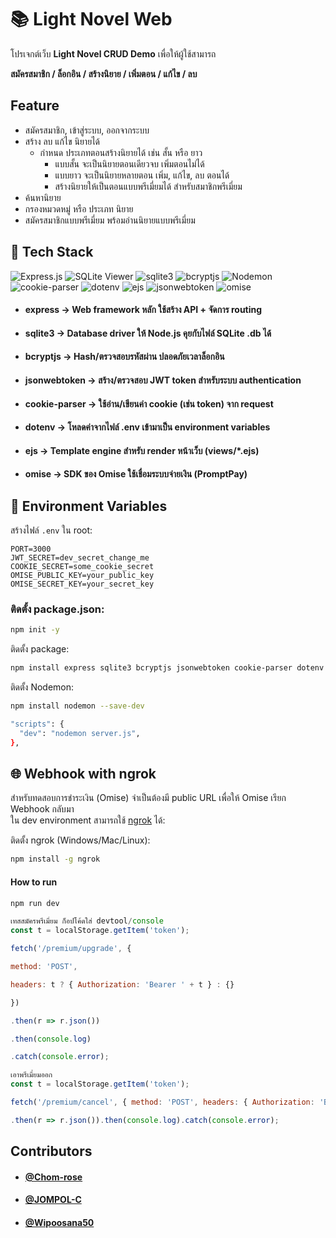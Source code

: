 # 📚 Light Novel Web

โปรเจกต์เว็บ **Light Novel CRUD Demo** เพื่อให้ผู้ใช้สามารถ 

**สมัครสมาชิก / ล็อกอิน / สร้างนิยาย / เพิ่มตอน / แก้ไข / ลบ**
  
## Feature
- สมัครสมาชิก, เข้าสู่ระบบ, ออกจากระบบ
- สร้าง ลบ แก้ไข นิยายได้
  - กําหนด ประเภทตอนสร้างนิยายได้ เช่น สั้น หรือ ยาว
    - แบบสั้น จะเป็นนิยายตอนเดียวจบ เพิ่มตอนไม่ได้
    - แบบยาว จะเป็นนิยายหลายตอน เพิ่ม, แก้ไข, ลบ ตอนได้
    - สร้างนิยายให้เป็นตอนแบบพรีเมี่ยมได้ สำหรับสมาชิกพรีเมี่ยม
- ค้นหานิยาย
- กรองหมวดหมู่ หรือ ประเภท นิยาย
- สมัครสมาชิกแบบพรีเมี่ยม พร้อมอ่านนิยายแบบพรีเมี่ยม


## 🚀 Tech Stack  

![Express.js](https://img.shields.io/badge/Express.js-9C9C9C?style=for-the-badge&logo=express&logoColor=white)
![SQLite Viewer](https://img.shields.io/badge/SQLite%20Viewer-003B57?style=for-the-badge&logo=sqlite&logoColor=white)
![sqlite3](https://img.shields.io/badge/sqlite3-003B57?style=for-the-badge&logo=sqlite&logoColor=white)
![bcryptjs](https://img.shields.io/badge/bcryptjs-F7DF1E?style=for-the-badge&logo=javascript&logoColor=black)
![Nodemon](https://img.shields.io/badge/Nodemon-76D04B?style=for-the-badge&logo=nodemon&logoColor=black)
![cookie-parser](https://img.shields.io/badge/cookie--parser-000000?style=for-the-badge&logo=node.js&logoColor=white)
![dotenv](https://img.shields.io/badge/dotenv-ECD53F?style=for-the-badge&logo=dotenv&logoColor=black)
![ejs](https://img.shields.io/badge/EJS-B4CA65?style=for-the-badge&logo=ejs&logoColor=black)
![jsonwebtoken](https://img.shields.io/badge/jsonwebtoken-000000?style=for-the-badge&logo=jsonwebtokens&logoColor=white)
![omise](https://img.shields.io/badge/Omise-1A6AFF?style=for-the-badge&logo=omise&logoColor=white)

- #### express → Web framework หลัก ใช้สร้าง API + จัดการ routing
- #### sqlite3 → Database driver ให้ Node.js คุยกับไฟล์ SQLite .db ได้
- #### bcryptjs → Hash/ตรวจสอบรหัสผ่าน ปลอดภัยเวลาล็อกอิน
- #### jsonwebtoken → สร้าง/ตรวจสอบ JWT token สำหรับระบบ authentication
- #### cookie-parser → ใช้อ่าน/เขียนค่า cookie (เช่น token) จาก request
- #### dotenv → โหลดค่าจากไฟล์ .env เข้ามาเป็น environment variables
- #### ejs → Template engine สำหรับ render หน้าเว็บ (views/*.ejs)
- #### omise → SDK ของ Omise ใช้เชื่อมระบบจ่ายเงิน (PromptPay)


## 🔑 Environment Variables

สร้างไฟล์ `.env` ใน root:

```env
PORT=3000
JWT_SECRET=dev_secret_change_me
COOKIE_SECRET=some_cookie_secret
OMISE_PUBLIC_KEY=your_public_key
OMISE_SECRET_KEY=your_secret_key
```


### ติดตั้ง package.json:

```bash
npm init -y
```

ติดตั้ง package:
```bash
npm install express sqlite3 bcryptjs jsonwebtoken cookie-parser dotenv ejs omise
```

ติดตั้ง Nodemon:
```bash
npm install nodemon --save-dev
```

```bash
"scripts": {
  "dev": "nodemon server.js",
},
```

## 🌐 Webhook with ngrok

สำหรับทดสอบการชำระเงิน (Omise) จำเป็นต้องมี public URL เพื่อให้ Omise เรียก Webhook กลับมา  
ใน dev environment สามารถใช้ [ngrok](https://ngrok.com/) ได้:

ติดตั้ง ngrok (Windows/Mac/Linux):
```bash
npm install -g ngrok
```

#### How to run
```bash
npm run dev

```
```js
เทสสมัครพรีเมี่ยม ก็อปโค้ดใส่ devtool/console
const t = localStorage.getItem('token');

fetch('/premium/upgrade', {

method: 'POST',

headers: t ? { Authorization: 'Bearer ' + t } : {}

})

.then(r => r.json())

.then(console.log)

.catch(console.error);

เอาพรีเมี่ยมออก
const t = localStorage.getItem('token');

fetch('/premium/cancel', { method: 'POST', headers: { Authorization: 'Bearer ' + t }})

.then(r => r.json()).then(console.log).catch(console.error);

```
## Contributors

- #### [@Chom-rose](https://github.com/Chom-rose)
- #### [@JOMPOL-C](https://github.com/JOMPOL-C)
- #### [@Wipoosana50](https://github.com/Wipoosana50)

